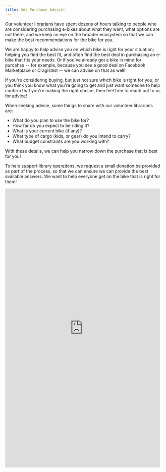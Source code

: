 ```yaml
---
title: Get Purchase Advice!
---
```


Our volunteer librarians have spent dozens of hours talking to people who are
considering purchasing e-bikes about what they want, what options are out
there, and we keep an eye on the broader ecosystem so that we can make the best
recommendations for the bike for you.

We are happy to help advise you on which bike is right for your situation;
helping you find the best fit, and often find the best deal in purchasing an
e-bike that fits your needs. Or if you've already got a bike in mind for 
purcahse -- for example, because you see a good deal on Facebook Marketplace
or Cragistlist -- we can advise on that as well!

If you're considering buying, but just not sure which bike is right for you;
or you think you know what you're going to get and just want someone to help
confirm that you're making the right choice, then feel free to reach out to
us for advice!

When seeking advice, some things to share with our volunteer librarians are:

* What do you plan to use the bike for?
* How far do you expect to be riding it?
* What is your current bike (if any)?
* What type of cargo (kids, or gear) do you intend to carry?
* What budget constraints are you working with?

With these details, we can help you narrow down the purchase that is best for
you!

To help support library operations, we request a small donation be provided
as part of the process, so that we can ensure we can provide the best
available answers. We want to help everyone get on the bike that is right 
for them!

<script src="https://donorbox.org/widget.js" paypalExpress="true"></script><iframe src="https://donorbox.org/embed/e-bike-purchasing-consultation?language=en" name="donorbox" allowpaymentrequest="allowpaymentrequest" seamless="seamless" frameborder="0" scrolling="no" height="900px" width="100%" style="max-width: 500px; min-width: 250px; max-height:none!important" allow="payment"></iframe>

